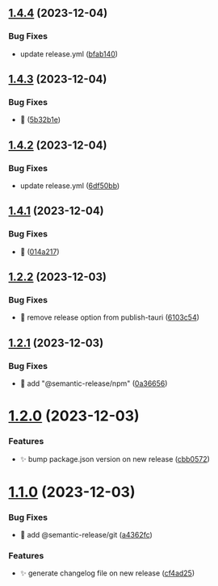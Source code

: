 ## [1.4.4](https://github.com/knownasnaffy/tauri-release-test/compare/v1.4.3...v1.4.4) (2023-12-04)


### Bug Fixes

* update release.yml ([bfab140](https://github.com/knownasnaffy/tauri-release-test/commit/bfab1407ffb8e537ee526832db51494fc062378b))

## [1.4.3](https://github.com/knownasnaffy/tauri-release-test/compare/v1.4.2...v1.4.3) (2023-12-04)


### Bug Fixes

* :bug: ([5b32b1e](https://github.com/knownasnaffy/tauri-release-test/commit/5b32b1e005e0e3ba4e7d71b511ffe4da85772204))

## [1.4.2](https://github.com/knownasnaffy/tauri-release-test/compare/v1.4.1...v1.4.2) (2023-12-04)


### Bug Fixes

* update release.yml ([6df50bb](https://github.com/knownasnaffy/tauri-release-test/commit/6df50bbe2a8704d6c8d7f983e1fbbc39da91582d))

## [1.4.1](https://github.com/knownasnaffy/tauri-release-test/compare/v1.4.0...v1.4.1) (2023-12-04)


### Bug Fixes

* :bug: ([014a217](https://github.com/knownasnaffy/tauri-release-test/commit/014a2176979b49beab323763eac83598e544922a))

## [1.2.2](https://github.com/knownasnaffy/tauri-release-test/compare/v1.2.1...v1.2.2) (2023-12-03)


### Bug Fixes

* :bug: remove release option from publish-tauri ([6103c54](https://github.com/knownasnaffy/tauri-release-test/commit/6103c54f3208029b7d73265a14a9acb87468890b))

## [1.2.1](https://github.com/knownasnaffy/tauri-release-test/compare/v1.2.0...v1.2.1) (2023-12-03)


### Bug Fixes

* :bug: add "@semantic-release/npm" ([0a36656](https://github.com/knownasnaffy/tauri-release-test/commit/0a36656e706f98e61773faaa1937a1d4905a2463))

# [1.2.0](https://github.com/knownasnaffy/tauri-release-test/compare/v1.1.0...v1.2.0) (2023-12-03)


### Features

* :sparkles: bump package.json version on new release ([cbb0572](https://github.com/knownasnaffy/tauri-release-test/commit/cbb0572161028cad62a8ef133bde2ff8829d7b63))

# [1.1.0](https://github.com/knownasnaffy/tauri-release-test/compare/v1.0.1...v1.1.0) (2023-12-03)


### Bug Fixes

* :bug: add @semantic-release/git ([a4362fc](https://github.com/knownasnaffy/tauri-release-test/commit/a4362fcc0b841ac0a12288c17620c6b30d634281))


### Features

* :sparkles: generate changelog file on new release ([cf4ad25](https://github.com/knownasnaffy/tauri-release-test/commit/cf4ad25c2acb6f355bf4800678f79300b3d1feb6))
